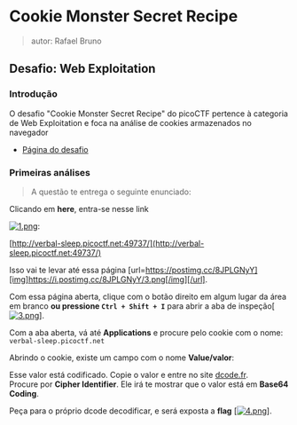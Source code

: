 # Cookie Monster Secret Recipe 

> autor: Rafael Bruno 

## Desafio: Web Exploitation

### Introdução 

O desafio "Cookie Monster Secret Recipe" do picoCTF pertence à categoria de Web Exploitation e foca na análise de cookies armazenados no navegador  
- [Página do desafio](https://play.picoctf.org/practice/challenge/469)

### Primeiras análises 

> A questão te entrega o seguinte enunciado:

Clicando em **here**, entra-se nesse link


[![1.png](https://i.postimg.cc/765XbVZJ/1.png)](https://postimg.cc/9RjynyTc):  


[http://verbal-sleep.picoctf.net:49737/](http://verbal-sleep.picoctf.net:49737/)

Isso vai te levar até essa página
[url=https://postimg.cc/8JPLGNyY][img]https://i.postimg.cc/8JPLGNyY/3.png[/img][/url].

Com essa página aberta, clique com o botão direito em algum lugar da área em branco **ou pressione `Ctrl + Shift + I`** para abrir a aba de inspeção[[![3.png](https://i.postimg.cc/RFwdc0wv/3.png)](https://postimg.cc/8JPLGNyY)].

Com a aba aberta, vá até **Applications** e procure pelo cookie com o nome:  
`verbal-sleep.picoctf.net`

Abrindo o cookie, existe um campo com o nome **Value/valor**:


Esse valor está codificado. Copie o valor e entre no site [dcode.fr](https://www.dcode.fr).  
Procure por **Cipher Identifier**. Ele irá te mostrar que o valor está em **Base64 Coding**.

Peça para o próprio dcode decodificar, e será exposta a **flag**
[[![4.png](https://i.postimg.cc/7L00RWhV/4.png)](https://postimg.cc/8Fk7JwhJ)].




